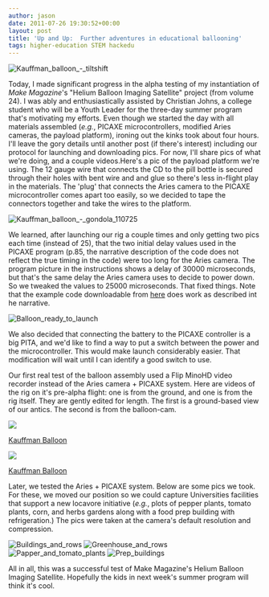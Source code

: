 ```yaml
---
author: jason
date: 2011-07-26 19:30:52+00:00
layout: post
title: 'Up and Up:  Further adventures in educational ballooning'
tags: higher-education STEM hackedu
---
```



![Kauffman_balloon_-_tiltshift](/assets/images/kauffman_balloon_-_tiltshift.JPG.scaled1000.jpg)

 Today, I made significant progress in the alpha testing of my instantiation of _Make Magazine_'s "Helium Balloon Imaging Satellite" project (from volume 24). I was ably and enthusiastically assisted by Christian Johns, a college student who will be a Youth Leader for the three-day summer program that's motivating my efforts. Even though we started the day with all materials assembled (_e.g._, PICAXE microcontrollers, modified Aries cameras, the payload platform), ironing out the kinks took about four hours. I'll leave the gory details until another post (if there's interest) including our protocol for launching and downloading pics. For now, I'll share pics of what we're doing, and a couple videos.<!-- more -->Here's a pic of the payload platform we're using. The 12 gauge wire that connects the CD to the pill bottle is secured through their holes with bent wire and and glue so there's less in-flight play in the materials. The 'plug' that connects the Aries camera to the PICAXE microcontroller comes apart too easily, so we decided to tape the connectors together and take the wires to the platform.

![Kauffman_balloon_-_gondola_110725](/assets/images/kauffman_balloon_-_gondola_110725.JPG.scaled1000.jpg)

We learned, after launching our rig a couple times and only getting two pics each time (instead of 25), that the two initial delay values used in the PICAXE program (p.85, the narrative description of the code does not reflect the true timing in the code) were too long for the Aries camera. The program picture in the instructions shows a delay of 30000 microseconds, but that's the same delay the Aries camera uses to decide to power down. So we tweaked the values to 25000 microseconds. That fixed things. Note that the example code downloadable from [here](http://makezine.com/24/ballooncam/) does work as described int he narrative.

![Balloon_ready_to_launch](/assets/images/balloon_ready_to_launch.JPG.scaled500.jpg)

We also decided that connecting the battery to the PICAXE controller is a big PITA, and we'd like to find a way to put a switch between the power and the microcontroller. This would make launch considerably easier. That modification will wait until I can identify a good switch to use.

Our first real test of the balloon assembly used a Flip MinoHD video recorder instead of the Aries camera + PICAXE system. Here are videos of the rig on it's pre-alpha flight: one is from the ground, and one is from the rig itself. They are gently edited for length. The first is a ground-based view of our antics. The second is from the balloon-cam.

![](/assets/images/frame_00002.png)

[Kauffman Balloon](/assets/media/kauffman_balloon_-_ground_110725_for_web.m4v)

![](/assets/images/frame_00003-300x169.png)

[Kauffman Balloon](/assets/media/Balooning_-_first_flight.mov)

Later, we tested the Aries + PICAXE system. Below are some pics we took. For these, we moved our position so we could capture Universities facilities that support a new locavore initiative (_e.g._, plots of pepper plants, tomato plants, corn, and herbs gardens along with a food prep building with refrigeration.) The pics were taken at the camera's default resolution and compression.

![Buildings_and_rows](/assets/images/buildings_and_rows.JPEG.scaled500.jpg)
![Greenhouse_and_rows](/assets/images/greenhouse_and_rows.JPEG.scaled1000.jpg)
![Papper_and_tomato_plants](/assets/images/papper_and_tomato_plants.JPEG.scaled1000.jpg)
![Prep_buildings](/assets/images/prep_buildings.JPEG.scaled1000.jpg)

All in all, this was a successful test of Make Magazine's Helium Balloon Imaging Satellite.  Hopefully the kids in next week's summer program will think it's cool.
